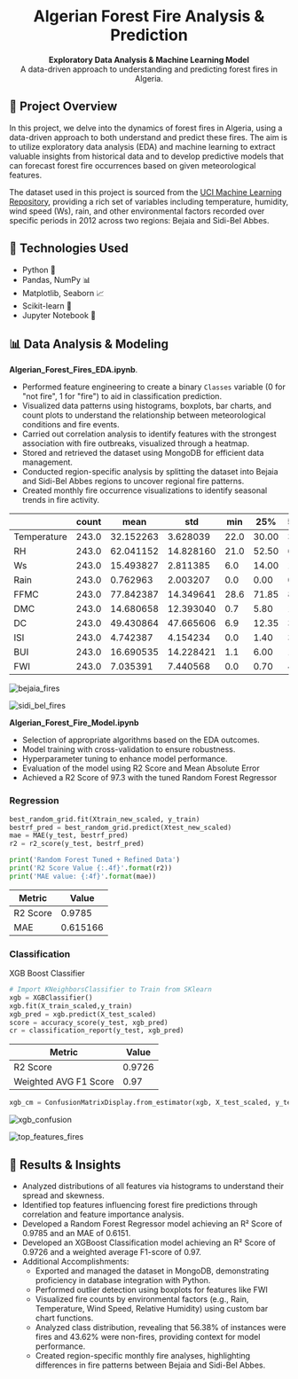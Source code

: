 <h1 align="center">Algerian Forest Fire Analysis & Prediction</h1>

<p align="center">
  <strong>Exploratory Data Analysis & Machine Learning Model</strong><br>
  A data-driven approach to understanding and predicting forest fires in Algeria.
</p>

## 📌 Project Overview

In this project, we delve into the dynamics of forest fires in Algeria, using a data-driven approach to both understand and predict these fires. The aim is to utilize exploratory data analysis (EDA) and machine learning to extract valuable insights from historical data and to develop predictive models that can forecast forest fire occurrences based on given meteorological features.

The dataset used in this project is sourced from the [UCI Machine Learning Repository](https://archive.ics.uci.edu/dataset/547/algerian+forest+fires+dataset), providing a rich set of variables including temperature, humidity, wind speed (Ws), rain, and other environmental factors recorded over specific periods in 2012 across two regions: Bejaia and Sidi-Bel Abbes.

## 🚀 Technologies Used

- Python 🐍
- Pandas, NumPy 📊
- Matplotlib, Seaborn 📈
- Scikit-learn 🤖
- Jupyter Notebook 📓

## 📊 Data Analysis & Modeling
**Algerian_Forest_Fires_EDA.ipynb**.
- Performed feature engineering to create a binary `Classes` variable (0 for "not fire", 1 for "fire") to aid in classification prediction.  
- Visualized data patterns using histograms, boxplots, bar charts, and count plots to understand the relationship between meteorological conditions and fire events.  
- Carried out correlation analysis to identify features with the strongest association with fire outbreaks, visualized through a heatmap.  
- Stored and retrieved the dataset using MongoDB for efficient data management.  
- Conducted region-specific analysis by splitting the dataset into Bejaia and Sidi-Bel Abbes regions to uncover regional fire patterns.  
- Created monthly fire occurrence visualizations to identify seasonal trends in fire activity.

<table>
  <thead>
    <tr>
      <th></th>
      <th>count</th>
      <th>mean</th>
      <th>std</th>
      <th>min</th>
      <th>25%</th>
      <th>50%</th>
      <th>75%</th>
      <th>max</th>
    </tr>
  </thead>
  <tbody>
    <tr>
      <td>Temperature</td>
      <td>243.0</td>
      <td>32.152263</td>
      <td>3.628039</td>
      <td>22.0</td>
      <td>30.00</td>
      <td>32.0</td>
      <td>35.00</td>
      <td>42.0</td>
    </tr>
    <tr>
      <td>RH</td>
      <td>243.0</td>
      <td>62.041152</td>
      <td>14.828160</td>
      <td>21.0</td>
      <td>52.50</td>
      <td>63.0</td>
      <td>73.50</td>
      <td>90.0</td>
    </tr>
    <tr>
      <td>Ws</td>
      <td>243.0</td>
      <td>15.493827</td>
      <td>2.811385</td>
      <td>6.0</td>
      <td>14.00</td>
      <td>15.0</td>
      <td>17.00</td>
      <td>29.0</td>
    </tr>
    <tr>
      <td>Rain</td>
      <td>243.0</td>
      <td>0.762963</td>
      <td>2.003207</td>
      <td>0.0</td>
      <td>0.00</td>
      <td>0.0</td>
      <td>0.50</td>
      <td>16.8</td>
    </tr>
    <tr>
      <td>FFMC</td>
      <td>243.0</td>
      <td>77.842387</td>
      <td>14.349641</td>
      <td>28.6</td>
      <td>71.85</td>
      <td>83.3</td>
      <td>88.30</td>
      <td>96.0</td>
    </tr>
    <tr>
      <td>DMC</td>
      <td>243.0</td>
      <td>14.680658</td>
      <td>12.393040</td>
      <td>0.7</td>
      <td>5.80</td>
      <td>11.3</td>
      <td>20.80</td>
      <td>65.9</td>
    </tr>
    <tr>
      <td>DC</td>
      <td>243.0</td>
      <td>49.430864</td>
      <td>47.665606</td>
      <td>6.9</td>
      <td>12.35</td>
      <td>33.1</td>
      <td>69.10</td>
      <td>220.4</td>
    </tr>
    <tr>
      <td>ISI</td>
      <td>243.0</td>
      <td>4.742387</td>
      <td>4.154234</td>
      <td>0.0</td>
      <td>1.40</td>
      <td>3.5</td>
      <td>7.25</td>
      <td>19.0</td>
    </tr>
    <tr>
      <td>BUI</td>
      <td>243.0</td>
      <td>16.690535</td>
      <td>14.228421</td>
      <td>1.1</td>
      <td>6.00</td>
      <td>12.4</td>
      <td>22.65</td>
      <td>68.0</td>
    </tr>
    <tr>
      <td>FWI</td>
      <td>243.0</td>
      <td>7.035391</td>
      <td>7.440568</td>
      <td>0.0</td>
      <td>0.70</td>
      <td>4.2</td>
      <td>11.45</td>
      <td>31.1</td>
    </tr>
  </tbody>
</table>

![bejaia_fires](https://github.com/user-attachments/assets/a6c1ff2f-4a15-4922-9203-5f593a11ec1d)

![sidi_bel_fires](https://github.com/user-attachments/assets/160c6a7a-8975-4b53-bd99-ca4c63853472)


**Algerian_Forest_Fire_Model.ipynb**
- Selection of appropriate algorithms based on the EDA outcomes.
- Model training with cross-validation to ensure robustness.
- Hyperparameter tuning to enhance model performance.
- Evaluation of the model using R2 Score and Mean Absolute Error
- Achieved a R2 Score of 97.3 with the tuned Random Forest Regressor
### Regression
```python
best_random_grid.fit(Xtrain_new_scaled, y_train)
bestrf_pred = best_random_grid.predict(Xtest_new_scaled)
mae = MAE(y_test, bestrf_pred)
r2 = r2_score(y_test, bestrf_pred)

print('Random Forest Tuned + Refined Data')
print('R2 Score Value {:.4f}'.format(r2))
print('MAE value: {:4f}'.format(mae))

```
<table>
  <thead>
    <tr>
      <th>Metric</th>
      <th>Value</th>
    </tr>
  </thead>
  <tbody>
    <tr>
      <td>R2 Score</td>
      <td>0.9785</td>
    </tr>
    <tr>
      <td>MAE</td>
      <td>0.615166</td>
    </tr>
  </tbody>
</table>

### Classification
XGB Boost Classifier
```python
# Import KNeighborsClassifier to Train from SKlearn
xgb = XGBClassifier()
xgb.fit(X_train_scaled,y_train)
xgb_pred = xgb.predict(X_test_scaled)
score = accuracy_score(y_test, xgb_pred)
cr = classification_report(y_test, xgb_pred)
```
<table>
  <thead>
    <tr>
      <th>Metric</th>
      <th>Value</th>
    </tr>
  </thead>
  <tbody>
    <tr>
      <td>R2 Score</td>
      <td>0.9726</td>
    </tr>
    <tr>
      <td>Weighted AVG F1 Score</td>
      <td>0.97</td>
    </tr>
  </tbody>
</table>

```python
xgb_cm = ConfusionMatrixDisplay.from_estimator(xgb, X_test_scaled, y_test)
```

![xgb_confusion](https://github.com/user-attachments/assets/acbd669a-5a6e-44ec-9f31-a16996b4e89b)


![top_features_fires](https://github.com/user-attachments/assets/78e18520-b8de-478f-b0d9-b8dd478f0142)



## 📢 Results & Insights
- Analyzed distributions of all features via histograms to understand their spread and skewness.
- Identified top features influencing forest fire predictions through correlation and feature importance analysis.
- Developed a Random Forest Regressor model achieving an R² Score of 0.9785 and an MAE of 0.6151.
- Developed an XGBoost Classification model achieving an R² Score of 0.9726 and a weighted average F1-score of 0.97.
- Additional Accomplishments:
  - Exported and managed the dataset in MongoDB, demonstrating proficiency in database integration with Python.
  - Performed outlier detection using boxplots for features like FWI
  - Visualized fire counts by environmental factors (e.g., Rain, Temperature, Wind Speed, Relative Humidity) using custom bar chart functions.
  - Analyzed class distribution, revealing that 56.38% of instances were fires and 43.62% were non-fires, providing context for model performance.
  - Created region-specific monthly fire analyses, highlighting differences in fire patterns between Bejaia and Sidi-Bel Abbes.
